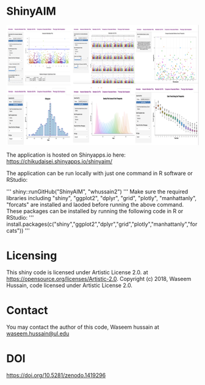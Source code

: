  # ShinyAIM
![](www/image.png)

The application is hosted on Shinyapps.io here: https://chikudaisei.shinyapps.io/shinyaim/

The application can be run  locally with just one command in R software or RStudio:</p>
'''
shiny::runGitHub("ShinyAIM", "whussain2")
'''
Make sure the required libraries including "shiny", "ggplot2", "dplyr", "grid", "plotly", "manhattanly", "forcats" are installed and laoded before running the above command.
These packages can be installed by running the following code in R or RStudio:
'''
install.packages(c("shiny","ggplot2","dplyr","grid","plotly","manhattanly","forcats"))
'''
# Licensing
This shiny code is licensed under Artistic License 2.0. at https://opensource.org/licenses/Artistic-2.0. 
Copyright (c) 2018, Waseem Hussain,  code licensed under Artistic License 2.0.
# Contact
You may contact the author of this code, Waseem hussain at <waseem.hussain@ul.edu>
# DOI
https://doi.org/10.5281/zenodo.1419296
